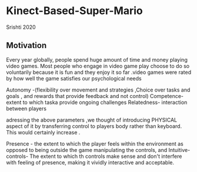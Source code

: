 # Kinect-Based-Super-Mario
Srishti 2020
## Motivation
 Every year globally, people spend huge amount of time and money playing video games. Most people who engage in video game play choose to do so voluntarily because it is fun and     they enjoy it so far .video games were rated by how well the game satisfies our psychological needs
 
 Autonomy -(flexibility over movement and strategies ,Choice over tasks and goals , and rewards that provide feedback and not control)
 Competence-extent to which taska provide ongoing challenges
 Relatedness- interaction between players

 adressing the above parameters ,we thought of introducing PHYSICAL aspect of it by transferring control to players body rather than keyboard. This would certainly increase .
 
 Presence - the extent to which the player feels within the environment as opposed to being outside the game manipulating the controls, and
 Intuitive-controls- The extent to which th controls make sense and don't interfere with feeling of presence, making it vividly interactive and acceptable.

